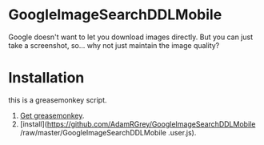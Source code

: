 # GoogleImageSearchDDLMobile
Google doesn't want to let you download images directly. But you can just take a screenshot, so... why not just maintain the image quality?

# Installation
this is a greasemonkey script. 
1. [Get greasemonkey](https://addons.mozilla.org/en-US/firefox/addon/greasemonkey/).
2. [install](https://github.com/AdamRGrey/GoogleImageSearchDDLMobile
/raw/master/GoogleImageSearchDDLMobile
.user.js).
